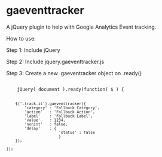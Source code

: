 gaeventtracker
==============

A jQuery plugin to help with Google Analytics Event tracking.

How to use:

Step 1: Include jQuery

Step 2: Include jquery.gaeventtracker.js

Step 3: Create a new .gaeventracker object on .ready()

<code>
	jQuery( document ).ready(function( $ ) {
	
		$('.track-it').gaeventtracker({
  			'category' : 'Fallback Category',
  			'action'   : 'Fallback Action',
  			'label'    : 'Fallback Label',
  			'value'    : 1234,
  			'nonint'   : false,
  			'delay'    : {
  			               'status' : false
			               }
		});	
		
	});
</code>
